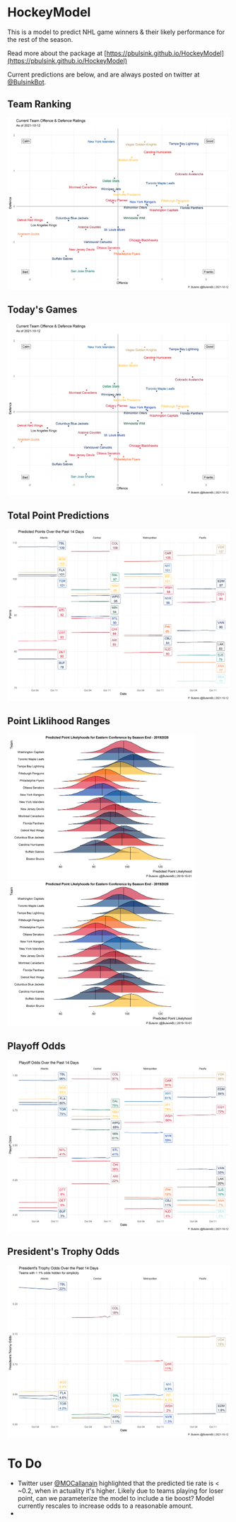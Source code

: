 # HockeyModel

This is a model to predict NHL game winners & their likely performance for the rest of the season. 

Read more about the package at [https://pbulsink.github.io/HockeyModel](https://pbulsink.github.io/HockeyModel)

Current predictions are below, and are always posted on twitter at [@BulsinkBot](https://www.twitter.com/BulsinkB).

## Team Ranking
<img src="https://github.com/pbulsink/HockeyModel/raw/master/prediction_results/graphics/current_rating.png" alt="Team Rankings">

## Today's Games
<img src="https://github.com/pbulsink/HockeyModel/raw/master/prediction_results/graphics/current_rating.png" alt="Today's Games">

## Total Point Predictions
<img src="https://github.com/pbulsink/HockeyModel/raw/master/prediction_results/graphics/point_predict.png" alt="Total Point Predictions">

## Point Liklihood Ranges
<img src="https://raw.githubusercontent.com/pbulsink/HockeyModel/master/prediction_results/graphics/pace/westlikelihood.png" width="425" alt="West Coast Team Point Liklihood"/> <img src="https://raw.githubusercontent.com/pbulsink/HockeyModel/master/prediction_results/graphics/pace/eastlikelihood.png" width="425" alt="East Coast Team Point Liklihood"/> 

## Playoff Odds
<img src="https://github.com/pbulsink/HockeyModel/raw/master/prediction_results/graphics/playoff_odds.png" alt="Playoff Odds">

## President's Trophy Odds
<img src="https://github.com/pbulsink/HockeyModel/raw/master/prediction_results/graphics/president_odds.png" alt="President's Trophy Odds">

# To Do
- Twitter user [@MOCallanain](https://www.twitter.com/MOCallanain) highlighted that the predicted tie rate is < ~0.2, when in actuality it's higher. Likely due to teams playing for loser point, can we parameterize the model to include a tie boost? Model currently rescales to increase odds to a reasonable amount.
- 

